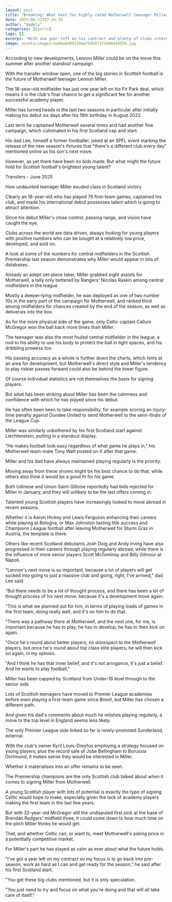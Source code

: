 ```yaml
---
layout: post
title: "Breaking: What next for highly-rated Motherwell teenager Miller?"
date: 2025-06-21T07:24:34
author: "badely"
categories: [Sports]
tags: []
excerpt: "With one year left on his contract and plenty of clubs interested in signing him, BBC Sport Scotland looks at what the future may hold for Motherwell'"
image: assets/images/ae60a8d09250de7b9b5f3f3000d44556.jpg
---
```


According to new developments, Lennon Miller could be on the move this summer after another standout campaign

With the transfer window open, one of the big stories in Scottish football is the future of Motherwell teenager Lennon Miller.

The 18-year-old midfielder has just one year left on his Fir Park deal, which means it is the club's final chance to get a significant fee for another successful academy player.

Miller has turned heads in the last two seasons in particular after initially making his debut six days after his 16th birthday in August 2022.

Last term he captained Motherwell several times and had another fine campaign, which culminated in his first Scotland cap and start.

His dad Lee, himself a former footballer, joked at an SPFL event marking the release of the new season's fixtures that "there's a different club every day" mentioned online as his son's next move.

However, as yet there have been no bids made. But what might the future hold for Scottish football's brightest young talent?

Transfers - June 2025

How undaunted teenager Miller exuded class in Scotland victory

Clearly an 18-year-old who has played 76 first-team games, captained his club, and made his international debut possesses talent which is going to attract attention.

Since his debut Miller's close control, passing range, and vision have caught the eye.

Clubs across the world are data driven, always looking for young players with positive numbers who can be bought at a relatively low price, developed, and sold on.

A look at some of the numbers for central midfielders in the Scottish Premiership last season demonstrates why Miller would appear in lots of databases.

Already an adept set-piece taker, Miller grabbed eight assists for Motherwell, a tally only bettered by Rangers' Nicolas Raskin among central midfielders in the league.

Mostly a deeper-lying midfielder, he was deployed as one of two number 10s in the early part of the campaign for Motherwell, and ranked third among midfielders for chances created by the end of the season, as well as deliveries into the box.

As for the more physical side of the game, only Celtic captain Callum McGregor won the ball back more times than Miller.

The teenager was also the most fouled central midfielder in the league, a nod to his ability to use his body to protect the ball in tight spaces, and his dribbling prowess too.

His passing accuracy as a whole is further down the charts, which hints at an area for development, but Motherwell's direct style and Miller's tendency to play riskier passes forward could also be behind the lower figure.

Of course individual statistics are not themselves the basis for signing players.

But what has been striking about Miller has been the calmness and confidence with which he has played since his debut.

He has often been keen to take responsibility, for example scoring an injury-time penalty against Dundee United to send Motherwell to the semi-finals of the League Cup.

Miller was similarly unbothered by his first Scotland start against Liechtenstein, putting in a standout display.

"He makes football look easy regardless of what game he plays in," his Motherwell team-mate Tony Watt posted on X after that game.

Miller and his dad have always maintained playing regularly is the priority.

Moving away from these shores might be his best chance to do that, while others also think it would be a good fit for his game.

Both Udinese and Union Saint-Gilloise reportedly had bids rejected for Miller in January, and they will unlikely to be the last offers coming in.

Talented young Scottish players have increasingly looked to move abroad in recent seasons.

Whether it is Aaron Hickey and Lewis Ferguson enhancing their careers while playing at Bologna, or Max Johnston tasting title success and Champions League football after leaving Motherwell for Sturm Graz in Austria, the template is there.

Others like recent Scotland debutants Josh Doig and Andy Irving have also progressed in their careers through playing regularly abroad, while there is the influence of more senior players Scott McTominay and Billy Gilmour at Napoli.

"Lennon's next move is so important, because a lot of players will get sucked into going to just a massive club and going, right, I've arrived," dad Lee said.

"But there needs to be a lot of thought process, and there has been a lot of thought process of his next move, because it's a development move again.

"This is what we planned out for him, in terms of playing loads of games in the first team, doing really well, and it's on him to do that. 

"There was a pathway there at Motherwell, and the next one, for me, is important because he has to play, he has to develop, he has to then kick on again.

"Once he's round about better players, no disrespect to the Motherwell players, but once he's round about top class elite players, he will then kick on again, in my opinion.

"And I think he has that inner belief, and it's not arrogance, it's just a belief. And he wants to play football."

Miller has been capped by Scotland from Under-16 level through to the senior side 

Lots of Scottish teenagers have moved to Premier League academies before even playing a first-team game since Brexit, but Miller has chosen a different path.

And given his dad's comments about much he relishes playing regularly, a move to the top level in England seems less likely.

The only Premier League side linked so far is newly-promoted Sunderland, external. 

With the club's owner Kyril Louis-Dreyfus employing a strategy focused on young players, plus the record sale of Jobe Bellingham to Borussia Dortmund, it makes sense they would be interested in Miller.

Whether it materialises into an offer remains to be seen.

The Premiership champions are the only Scottish club talked about when it comes to signing Miller from Motherwell.

A young Scottish player with lots of potential is exactly the type of signing Celtic would hope to make, especially given the lack of academy players making the first team in the last few years.

But with 32-year-old McGregor still the undisputed first pick at the base of Brendan Rodgers' midfield three, it could come down to how much time on the pitch Miller thinks he would get.

That, and whether Celtic can, or want to, meet Motherwell's asking price in a potentially competitive market.

For Miller's part he has stayed as calm as ever about what the future holds.

"I've got a year left on my contract so my focus is to go back into pre-season, work as hard as I can and get ready for the season," he said after his first Scotland start.

"You get these big clubs mentioned, but it is only speculation.

"You just need to try and focus on what you're doing and that will all take care of itself."

